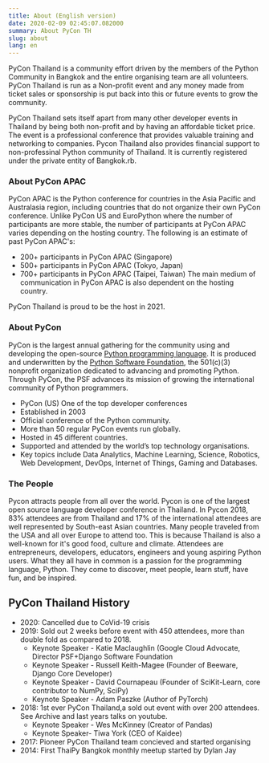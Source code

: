 ```yaml
---
title: About (English version)
date: 2020-02-09 02:45:07.082000
summary: About PyCon TH
slug: about
lang: en
---
```


PyCon Thailand is a community effort driven by the members of the Python Community in Bangkok and the entire organising team are all volunteers. PyCon Thailand is run as a Non-profit event and any money made from ticket sales or sponsorship is put back into this or future events to grow the community.

PyCon Thailand sets itself apart from many other developer events in Thailand by being both non-profit and by having an affordable ticket price. The event is a professional conference that provides valuable training and networking to companies. Pycon Thailand also provides financial support to non-professinal Python community of Thailand. It is currently registered under the private entity of Bangkok.rb.

### About PyCon APAC
PyCon APAC is the Python conference for countries in the Asia Pacific and Australasia region, including countries that do not organize their own PyCon conference. Unlike PyCon US and EuroPython where the number of participants are more stable, the number of participants at PyCon APAC varies depending on the hosting country. The following is an estimate of past PyCon APAC's:

- 200+ participants in PyCon APAC (Singapore)
- 500+ participants in PyCon APAC (Tokyo, Japan)
- 700+ participants in PyCon APAC (Taipei, Taiwan)
The main medium of communication in PyCon APAC is also dependent on the hosting country. 

PyCon Thailand is proud to be the host in 2021.


### About PyCon
PyCon is the largest annual gathering for the community using and developing the open-source [Python programming language](https://www.python.org/). It is produced and underwritten by the [Python Software Foundation](https://www.python.org/psf-landing/), the 501(c)(3) nonprofit organization dedicated to advancing and promoting Python. Through PyCon, the PSF advances its mission of growing the international community of Python programmers.
- PyCon (US) One of the top developer conferences
- Established in 2003
- Official conference of the Python community.
- More than 50 regular PyCon events run globally.
- Hosted in 45 different countries.
- Supported and attended by the world’s top technology organisations.
- Key topics include Data Analytics, Machine Learning, Science, Robotics, Web Development, DevOps, Internet of Things, Gaming and Databases.

### The People

Pycon attracts people from all over the world. Pycon is one of the largest open source language developer conference in Thailand. In Pycon 2018, 83% attendees are from Thailand and 17% of the international attendees are well represented by South-east Asian countries. Many people traveled from the USA and all over Europe to attend too. This is because Thailand is also a well-known for it's good food, culture and climate. Attendees are entrepreneurs, developers, educators, engineers and young aspiring Python users. What they all have in common is a passion for the programming language, Python. They come to discover, meet people, learn stuff, have fun, and be inspired.

## PyCon Thailand History

- 2020: Cancelled due to CoVid-19 crisis
- 2019: Sold out 2 weeks before event with 450 attendees, more than double fold as compared to 2018.
    - Keynote Speaker - Katie Maclaughlin (Google Cloud Advocate, Director PSF+Django Software Foundation
    - Keynote Speaker - Russell Keith-Magee (Founder of Beeware, Django Core Developer) 
    - Keynote Speaker - David Cournapeau (Founder of SciKit-Learn, core contributor to NumPy, SciPy)
    - Keynote Speaker - Adam Paszke (Author of PyTorch)
- 2018: 1st ever PyCon Thailand,a sold out event with over 200 attendees. See Archive and last years talks on youtube.
    - Keynote Speaker - Wes McKinney (Creator of Pandas)
    - Keynote Speaker-  Tiwa York (CEO of Kaidee)
- 2017: Pioneer PyCon Thailand team concieved and started organising
- 2014: First ThaiPy Bangkok monthly meetup started by Dylan Jay